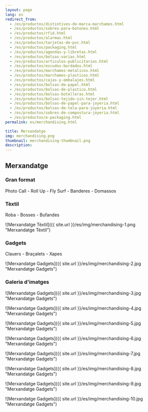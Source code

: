 ```yaml
---
layout: page
lang: es
redirect_from:
  - /es/productos/distintivos-de-marca-marchamos.html
  - /es/productos/sobres-para-botones.html
  - /es/productos/rfid.html
  - /es/productos/alarmas.html
  - /es/productos/tarjetas-de-pvc.html
  - /es/productos/packaging.html
  - /es/productos/agendas-y-libretas.html
  - /es/productos/bolsas-varias.html
  - /es/productos/articulos-publicitarios.html
  - /es/productos/escudos-bordados.html
  - /es/productos/marchamos-metalicos.html
  - /es/productos/marchamos-plasticos.html
  - /es/productos/cajas-y-embalajes.html
  - /es/productos/bolsas-de-papel.html
  - /es/productos/bolsas-de-plastico.html
  - /es/productos/bolsas-botelleras.html
  - /es/productos/bolsas-tejido-sin-tejer.html
  - /es/productos/bolsas-de-papel-para-joyeria.html
  - /es/productos/bolsas-de-tela-para-joyeria.html
  - /es/productos/sobres-de-compostura-joyeria.html
  - /es/productos/e-packaging.html
permalink: es/merchandising.html

title: Merxandatge
img: merchandising.png
thumbnail: merchandising-thumbnail.png
description: 
---
```

## Merxandatge

### Gran format
Photo Call - Roll Up - Fly Surf - Banderes - Domassos   

### Tèxtil
Roba - Bosses - Bufandes   

![Merxandatge Tèxtil]({{ site.url }}/es/img/merchandising-1.png "Merxandatge Tèxtil")

### Gadgets
Clauers - Braçalets - Xapes   

![Merxandatge Gadgets]({{ site.url }}/es/img/merchandising-2.jpg "Merxandatge Gadgets")

### Galeria d'imatges

![Merxandatge Gadgets]({{ site.url }}/es/img/merchandising-3.jpg "Merxandatge Gadgets")

![Merxandatge Gadgets]({{ site.url }}/es/img/merchandising-4.jpg "Merxandatge Gadgets")

![Merxandatge Gadgets]({{ site.url }}/es/img/merchandising-5.jpg "Merxandatge Gadgets")

![Merxandatge Gadgets]({{ site.url }}/es/img/merchandising-6.jpg "Merxandatge Gadgets")

![Merxandatge Gadgets]({{ site.url }}/es/img/merchandising-7.jpg "Merxandatge Gadgets")

![Merxandatge Gadgets]({{ site.url }}/es/img/merchandising-8.jpg "Merxandatge Gadgets")

![Merxandatge Gadgets]({{ site.url }}/es/img/merchandising-9.jpg "Merxandatge Gadgets")

![Merxandatge Gadgets]({{ site.url }}/es/img/merchandising-10.jpg "Merxandatge Gadgets")
